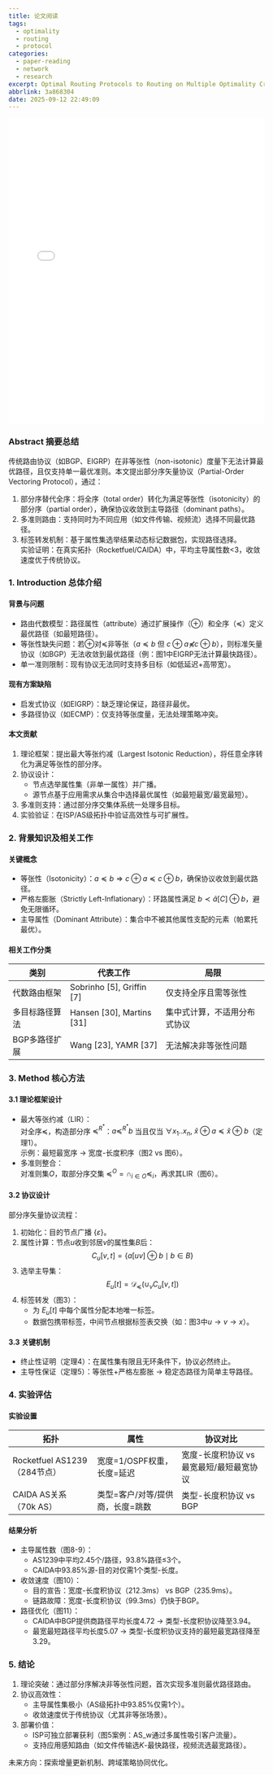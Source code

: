 ```yaml
---
title: 论文阅读
tags:
  - optimality
  - routing
  - protocol
categories:
  - paper-reading
  - network
  - research
excerpt: Optimal Routing Protocols to Routing on Multiple Optimality Criteria
abbrlink: 3a868304
date: 2025-09-12 22:49:09
---
```

<embed src="3a868304/From_Non-Optimal_Routing_Protocols_to_Routing_on_Multiple_Optimality_Criteria.pdf" width="100%" height="600px" type="application/pdf">


### Abstract 摘要总结  
传统路由协议（如BGP、EIGRP）在非等张性（non-isotonic）度量下无法计算最优路径，且仅支持单一最优准则。本文提出部分序矢量协议（Partial-Order Vectoring Protocol），通过：  
1. 部分序替代全序：将全序（total order）转化为满足等张性（isotonicity）的部分序（partial order），确保协议收敛到主导路径（dominant paths）。  
2. 多准则路由：支持同时为不同应用（如文件传输、视频流）选择不同最优路径。  
3. 标签转发机制：基于属性集选举结果动态标记数据包，实现路径选择。  
实验证明：在真实拓扑（Rocketfuel/CAIDA）中，平均主导属性数<3，收敛速度优于传统协议。


### 1. Introduction 总体介绍  
#### 背景与问题  
- 路由代数模型：路径属性（attribute）通过扩展操作（⊕）和全序（≼）定义最优路径（如最短路径）。  
- 等张性缺失问题：若⊕对≼非等张（$a≼b$ 但 $c⊕a \not≼ c⊕b$），则标准矢量协议（如BGP）无法收敛到最优路径（例：图1中EIGRP无法计算最快路径）。  
- 单一准则限制：现有协议无法同时支持多目标（如低延迟+高带宽）。  

#### 现有方案缺陷  
- 启发式协议（如EIGRP）：缺乏理论保证，路径非最优。  
- 多路径协议（如ECMP）：仅支持等张度量，无法处理策略冲突。  

#### 本文贡献  
1. 理论框架：提出最大等张约减（Largest Isotonic Reduction），将任意全序转化为满足等张性的部分序。  
2. 协议设计：  
   - 节点选举属性集（非单一属性）并广播。  
   - 源节点基于应用需求从集合中选择最优属性（如最短最宽/最宽最短）。  
3. 多准则支持：通过部分序交集体系统一处理多目标。  
4. 实验验证：在ISP/AS级拓扑中验证高效性与可扩展性。  


### 2. 背景知识及相关工作  
#### 关键概念  
- 等张性（Isotonicity）：$a ≼ b ⇒ c⊕a ≼ c⊕b$，确保协议收敛到最优路径。  
- 严格左膨胀（Strictly Left-Inflationary）：环路属性满足 $b ≺ \hat{a}[C]⊕b$，避免无限循环。  
- 主导属性（Dominant Attribute）：集合中不被其他属性支配的元素（帕累托最优）。  

#### 相关工作分类  
| 类别       | 代表工作              | 局限                     |
| -------------- | ------------------------- | ---------------------------- |
| 代数路由框架   | Sobrinho [5], Griffin [7] | 仅支持全序且需等张性         |
| 多目标路径算法 | Hansen [30], Martins [31] | 集中式计算，不适用分布式协议 |
| BGP多路径扩展  | Wang [23], YAMR [37]      | 无法解决非等张性问题         |


### 3. Method 核心方法  
#### 3.1 理论框架设计  
- 最大等张约减（LIR）：  
  对全序≼，构造部分序 $≼^{R^*}$：$a ≼^{R^*} b$ 当且仅当 $∀x_1..x_n, \  \hat{x}⊕a ≼ \hat{x}⊕b$（定理1）。  
  示例：最短最宽序 → 宽度-长度积序（图2 vs 图6）。  
- 多准则整合：  
  对准则集$O$，取部分序交集 $≼^O = \cap_{i∈O} ≼_i$，再求其LIR（图6）。  

#### 3.2 协议设计  
部分序矢量协议流程：  
1. 初始化：目的节点广播 $\{ε\}$。  
2. 属性计算：节点$u$收到邻居$v$的属性集$B$后：  
   $$C_u[v,t] = \{ a[uv] ⊕ b \mid b ∈ B \}$$  
3. 选举主导集：  
   $$E_u[t] = \mathcal{D}_≼ \left( \cup_{v} C_u[v,t] \right)$$  
4. 标签转发（图3）：  
   - 为 $E_u[t]$ 中每个属性分配本地唯一标签。  
   - 数据包携带标签，中间节点根据标签表交换（如：图3中$u→v→x$）。  

#### 3.3 关键机制  
- 终止性证明（定理4）：在属性集有限且无环条件下，协议必然终止。  
- 主导性保证（定理5）：等张性+严格左膨胀 → 稳定态路径为简单主导路径。  


### 4. 实验评估  
#### 实验设置  
| 拓扑                     | 属性                         | 协议对比                             |
| ---------------------------- | -------------------------------- | ---------------------------------------- |
| Rocketfuel AS1239（284节点） | 宽度=1/OSPF权重，长度=延迟       | 宽度-长度积协议 vs 最宽最短/最短最宽协议 |
| CAIDA AS关系（70k AS）       | 类型=客户/对等/提供商，长度=跳数 | 类型-长度积协议 vs BGP                   |

#### 结果分析  
- 主导属性数（图8-9）：  
  - AS1239中平均2.45个/路径，93.8%路径≤3个。  
  - CAIDA中93.85%源-目的对仅需1个类型-长度。  
- 收敛速度（图10）：  
  - 目的宣告：宽度-长度积协议（212.3ms） vs BGP（235.9ms）。  
  - 链路故障：宽度-长度积协议（99.3ms）仍快于BGP。  
- 路径优化（图11）：  
  - CAIDA中BGP提供商路径平均长度4.72 → 类型-长度积协议降至3.94。  
  - 最宽最短路径平均长度5.07 → 类型-长度积协议支持的最短最宽路径降至3.29。  


### 5. 结论  
1. 理论突破：通过部分序解决非等张性问题，首次实现多准则最优路径路由。  
2. 协议高效性：  
   - 主导属性集极小（AS级拓扑中93.85%仅需1个）。  
   - 收敛速度优于传统协议（尤其非等张场景）。  
3. 部署价值：  
   - ISP可独立部署获利（图5案例：AS_w通过多属性吸引客户流量）。  
   - 支持应用感知路由（如文件传输选$K$-最快路径，视频流选最宽路径）。  

未来方向：探索增量更新机制、跨域策略协同优化。  

